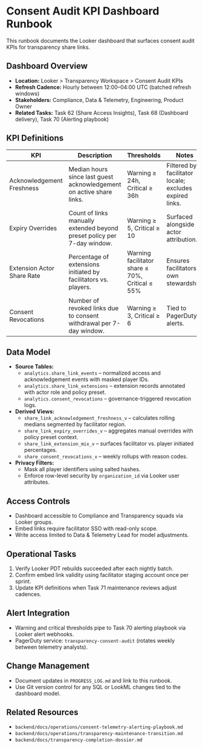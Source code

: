 # Consent Audit KPI Dashboard Runbook

This runbook documents the Looker dashboard that surfaces consent audit KPIs for transparency share links.

## Dashboard Overview
- **Location:** Looker > Transparency Workspace > Consent Audit KPIs
- **Refresh Cadence:** Hourly between 12:00–04:00 UTC (batched refresh windows)
- **Stakeholders:** Compliance, Data & Telemetry, Engineering, Product Owner
- **Related Tasks:** Task 62 (Share Access Insights), Task 68 (Dashboard delivery), Task 70 (Alerting playbook)

## KPI Definitions
| KPI | Description | Thresholds | Notes |
|-----|-------------|------------|-------|
| Acknowledgement Freshness | Median hours since last guest acknowledgement on active share links. | Warning ≥ 24h, Critical ≥ 36h | Filtered by facilitator locale; excludes expired links. |
| Expiry Overrides | Count of links manually extended beyond preset policy per 7-day window. | Warning ≥ 5, Critical ≥ 10 | Surfaced alongside actor attribution. |
| Extension Actor Share Rate | Percentage of extensions initiated by facilitators vs. players. | Warning facilitator share ≤ 70%, Critical ≤ 55% | Ensures facilitators own stewardship. |
| Consent Revocations | Number of revoked links due to consent withdrawal per 7-day window. | Warning ≥ 3, Critical ≥ 6 | Tied to PagerDuty alerts. |

## Data Model
- **Source Tables:**
  - `analytics.share_link_events` – normalized access and acknowledgement events with masked player IDs.
  - `analytics.share_link_extensions` – extension records annotated with actor role and policy preset.
  - `analytics.consent_revocations` – governance-triggered revocation logs.
- **Derived Views:**
  - `share_link_acknowledgement_freshness_v` – calculates rolling medians segmented by facilitator region.
  - `share_link_expiry_overrides_v` – aggregates manual overrides with policy preset context.
  - `share_link_extension_mix_v` – surfaces facilitator vs. player initiated percentages.
  - `share_consent_revocations_v` – weekly rollups with reason codes.
- **Privacy Filters:**
  - Mask all player identifiers using salted hashes.
  - Enforce row-level security by `organization_id` via Looker user attributes.

## Access Controls
- Dashboard accessible to Compliance and Transparency squads via Looker groups.
- Embed links require facilitator SSO with read-only scope.
- Write access limited to Data & Telemetry Lead for model adjustments.

## Operational Tasks
1. Verify Looker PDT rebuilds succeeded after each nightly batch.
2. Confirm embed link validity using facilitator staging account once per sprint.
3. Update KPI definitions when Task 71 maintenance reviews adjust cadences.

## Alert Integration
- Warning and critical thresholds pipe to Task 70 alerting playbook via Looker alert webhooks.
- PagerDuty service: `transparency-consent-audit` (rotates weekly between telemetry analysts).

## Change Management
- Document updates in `PROGRESS_LOG.md` and link to this runbook.
- Use Git version control for any SQL or LookML changes tied to the dashboard model.

## Related Resources
- `backend/docs/operations/consent-telemetry-alerting-playbook.md`
- `backend/docs/operations/transparency-maintenance-transition.md`
- `backend/docs/transparency-completion-dossier.md`
